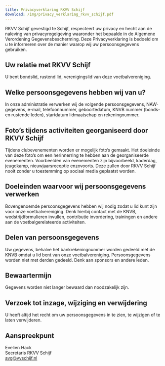 ```yaml
---
title: Privacyverklaring RKVV Schijf
download: /img/privacy_verklaring_rkvv_schijf.pdf
---
```


RKVV Schijf gevestigd te Schijf, respecteert uw privacy en hecht aan de
naleving van privacyregelgeving waaronder het bepaalde in de Algemene Verordening
Gegevensbescherming. Deze Privacyverklaring is bedoeld om u te informeren over de
manier waarop wij uw persoonsgegevens gebruiken.

## Uw relatie met RKVV Schijf

U bent bondslid, rustend lid, verenigingslid van deze voetbalvereniging.

## Welke persoonsgegevens hebben wij van u?

In onze administratie verwerken wij de volgende persoonsgegevens, NAW-gegevens, e-mail,
telefoonnummer, geboortedatum, KNVB nummer (bonds- en rustende leden), startdatum
lidmaatschap en rekeningnummer.

## Foto’s tijdens activiteiten georganiseerd door RKVV Schijf

Tijdens clubevenementen worden er mogelijk foto’s gemaakt. Het doeleinde van deze foto’s
om een herinnerring te hebben aan de georganiseerde evenementen. Voorbeelden van
evenementen zijn bijvoorbeeld, kaderdag, jeugdkamp, nieuwjaarsreceptie enzovoorts.
Deze zullen door RKVV Schijf nooit zonder u toestemming op sociaal media geplaatst
worden.

## Doeleinden waarvoor wij persoonsgegevens verwerken

Bovengenoemde persoonsgegevens hebben wij nodig zodat u lid kunt zijn voor onze
voetbalvereniging. Denk hierbij contact met de KNVB, wedstrijdformulieren invullen,
contributie invordering, trainingen en andere aan de voetbalgerelateerde activiteiten.

## Delen van persoonsgegevens

Uw gegevens, behalve het bankrekeningnummer worden gedeeld met de KNVB omdat u lid
bent van onze voetbalvereniging.
Persoonsgegevens worden niet met derden gedeeld. Denk aan sponsors en andere leden.

## Bewaartermijn

Gegevens worden niet langer bewaard dan noodzakelijk zijn.

## Verzoek tot inzage, wijziging en verwijdering

U heeft altijd het recht om uw persoonsgegevens in te zien, te wijzigen of te laten
verwijderen.

## Aanspreekpunt

Evelien Hack\
Secretaris RKVV Schijf\
[avg@vvschijf.nl](mailto:avg@vvschijf.nl)
